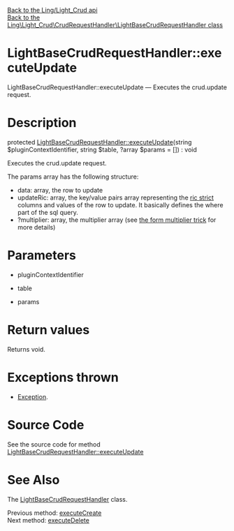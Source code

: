 [Back to the Ling/Light_Crud api](https://github.com/lingtalfi/Light_Crud/blob/master/doc/api/Ling/Light_Crud.md)<br>
[Back to the Ling\Light_Crud\CrudRequestHandler\LightBaseCrudRequestHandler class](https://github.com/lingtalfi/Light_Crud/blob/master/doc/api/Ling/Light_Crud/CrudRequestHandler/LightBaseCrudRequestHandler.md)


LightBaseCrudRequestHandler::executeUpdate
================



LightBaseCrudRequestHandler::executeUpdate — Executes the crud.update request.




Description
================


protected [LightBaseCrudRequestHandler::executeUpdate](https://github.com/lingtalfi/Light_Crud/blob/master/doc/api/Ling/Light_Crud/CrudRequestHandler/LightBaseCrudRequestHandler/executeUpdate.md)(string $pluginContextIdentifier, string $table, ?array $params = []) : void




Executes the crud.update request.


The params array has the following structure:

- data: array, the row to update
- updateRic: array, the key/value pairs array representing the [ric strict](https://github.com/lingtalfi/NotationFan/blob/master/ric.md#the-strict-ric) columns and values of the row to update. It basically defines the where part of the sql query.
- ?multiplier: array, the multiplier array (see [the form multiplier trick](https://github.com/lingtalfi/TheBar/blob/master/discussions/form-multiplier.md) for more details)




Parameters
================


- pluginContextIdentifier

    

- table

    

- params

    


Return values
================

Returns void.


Exceptions thrown
================

- [Exception](http://php.net/manual/en/class.exception.php).&nbsp;







Source Code
===========
See the source code for method [LightBaseCrudRequestHandler::executeUpdate](https://github.com/lingtalfi/Light_Crud/blob/master/CrudRequestHandler/LightBaseCrudRequestHandler.php#L185-L222)


See Also
================

The [LightBaseCrudRequestHandler](https://github.com/lingtalfi/Light_Crud/blob/master/doc/api/Ling/Light_Crud/CrudRequestHandler/LightBaseCrudRequestHandler.md) class.

Previous method: [executeCreate](https://github.com/lingtalfi/Light_Crud/blob/master/doc/api/Ling/Light_Crud/CrudRequestHandler/LightBaseCrudRequestHandler/executeCreate.md)<br>Next method: [executeDelete](https://github.com/lingtalfi/Light_Crud/blob/master/doc/api/Ling/Light_Crud/CrudRequestHandler/LightBaseCrudRequestHandler/executeDelete.md)<br>

